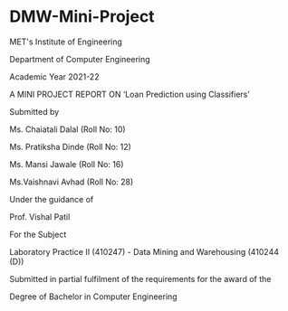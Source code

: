 # DMW-Mini-Project


MET's Institute of Engineering

Department of Computer Engineering

Academic Year 2021-22

A MINI PROJECT REPORT ON ‘Loan Prediction using Classifiers’

Submitted by

Ms. Chaiatali Dalal (Roll No: 10)

Ms. Pratiksha Dinde (Roll No: 12)

Ms. Mansi Jawale (Roll No: 16)

Ms.Vaishnavi Avhad (Roll No: 28)

Under the guidance of

Prof. Vishal Patil

For the Subject

Laboratory Practice II (410247) - Data Mining and Warehousing (410244 (D))

Submitted in partial fulfilment of the requirements for the award of the

Degree of Bachelor in Computer Engineering
